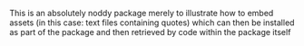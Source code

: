 This is an absolutely noddy package merely to illustrate how to embed
assets (in this case: text files containing quotes) which can then be
installed as part of the package and then retrieved by code within
the package itself
